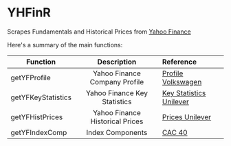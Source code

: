 # YHFinR

Scrapes Fundamentals and Historical Prices from [Yahoo Finance](https://finance.yahoo.com/)

Here's a summary of the main functions:

| Function   |      Description      |  Reference |
|----------  |:---------------------:|:-----------|
| getYFProfile |  Yahoo Finance Company Profile | [Profile Volkswagen](https://finance.yahoo.com/quote/VOW3.DE/profile?p=VOW3.DE) |
| getYFKeyStatistics |  Yahoo Finance Key Statistics | [Key Statistics Unilever](https://finance.yahoo.com/quote/UNA.AS/key-statistics?p=UNA.AS) |
| getYFHistPrices |  Yahoo Finance Historical Prices | [Prices Unilever](https://finance.yahoo.com/quote/UNA.AS/history?p=UNA.AS) |
| getYFIndexComp  |  Index Components | [CAC 40](https://finance.yahoo.com/quote/%5EFCHI/components?p=%5EFCHI) |
